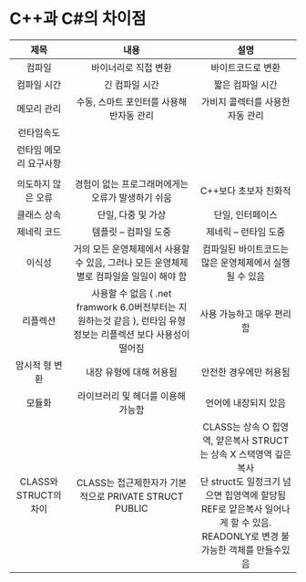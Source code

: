 C++과 C#의 차이점
=================

|제목|내용|설명|
|:---: |:---:|:---:|
| 컴파일 | 바이너리로 직접 변환 | 바이트코드로 변환 |
| 컴파일 시간 | 긴 컴파일 시간 | 짧은 컴파일 시간 |
| 메모리 관리 | 수동, 스마트 포인터를 사용해 반자동 관리 | 가비지 콜렉터를 사용한 자동 관리 |
| 런타임속도 |
| 런타임 메모리 요구사항 |  |  |
|  |  |  |
| 의도하지 않은 오류	| 경험이 없는 프로그래머에게는 오류가 발생하기 쉬움	| C++보다 초보자 친화적 | 
| 클래스 상속	| 단일, 다중 및 가상 | 단일, 인터페이스 | 
| 제네릭 코드	| 템플릿 – 컴파일 도중	| 제네릭 – 런타임 도중 | 
| 이식성 | 거의 모든 운영체제에서 사용할 수 있음, 그러나 모든 운영체제 별로 컴파일을 일일이 해야 함	| 컴파일된 바이트코드는 많은 운영체제에서 실행될 수 있음 | 
| 리플렉션	| 사용할 수 없음 ( .net framwork 6.0버전부터는 지원하는것 같음 ), 런타임 유형 정보는 리플렉션 보다 사용성이 떨어짐	| 사용 가능하고 매우 편리함 | 
| 암시적 형 변환	| 내장 유형에 대해 허용됨	| 안전한 경우에만 허용됨 | 
| 모듈화	| 라이브러리 및 헤더를 이용해 가능함 | 언어에 내장되지 있음 | 
| CLASS와 STRUCT의 차이	| CLASS는 접근제한자가 기본적으로 PRIVATE STRUCT PUBLIC | CLASS는 상속 O 힙영역, 얕은복사 STRUCT는 상속 X 스택영역 깊은복사<br> 단 struct도 일정크기 넘으면 힙영역에 할당됨 <br> REF로 얕은복사 일어나게 할 수 있음. <br> READONLY로 변경 불가능한 객체를 만들수있음 |


